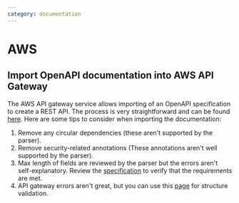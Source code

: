 ```yaml
---
category: documentation
---
```


# AWS

## Import OpenAPI documentation into AWS API Gateway
The AWS API gateway service allows importing of an OpenAPI specification to create a REST API. The process is very straightforward and can be found [here](https://docs.aws.amazon.com/apigateway/latest/developerguide/api-gateway-import-api.html).
Here are some tips to consider when importing the documentation:

1. Remove any circular dependencies (these aren't supported by the parser).
2. Remove security-related annotations (These annotations aren't well supported by the parser).
3. Max length of fields are reviewed by the parser but the errors aren't self-explanatory. Review the [specification](https://swagger.io/specification/v2/) to verify that the requirements are met.
4. API gateway errors aren't great, but you can use this [page](https://apidevtools.org/swagger-parser/online/) for structure validation.
